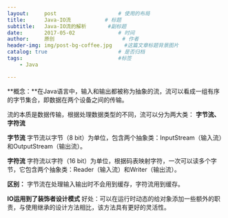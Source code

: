 ```yaml
---
layout:     post                    # 使用的布局
title:      Java-IO流           # 标题 
subtitle:   Java-IO流的解析       #副标题
date:       2017-05-02              # 时间
author:     原创                      # 作者
header-img: img/post-bg-coffee.jpg    #这篇文章标题背景图片
catalog: true                       # 是否归档
tags:                               #标签
    - Java

---
```


**概念：**在Java语言中，输入和输出都被称为抽象的流，流可以看成一组有序的字节集合，即数据在两个设备之间的传输。

流的本质是数据传输，根据处理数据类型的不同，流可以分为两大类：
**字节流、字符流**

**字节流**
字节流以字节（8 bit）为单位，包含两个抽象类：InputStream（输入流）和OutputStream（输出流）。

**字符流**
字符流以字符（16 bit）为单位，根据码表映射字符，一次可以读多个字节，它包含两个抽象类：Reader（输入流）和Writer（输出流）。

**区别：**
字节流在处理输入输出时不会用到缓存，字符流用到缓存。

**IO运用到了装饰者设计模式**
好处：可以在运行时动态的给对象添加一些额外的职责，与使用继承的设计方法相比，该方法具有更好的灵活性。